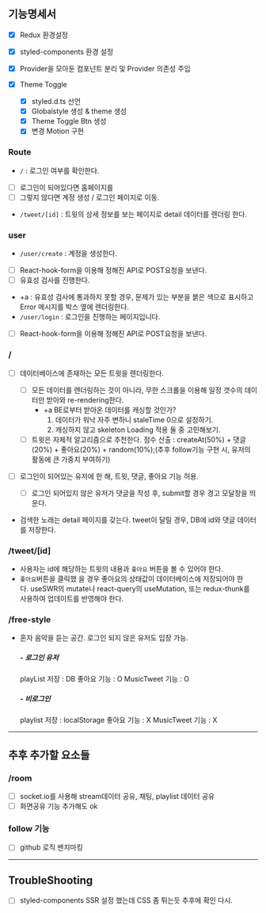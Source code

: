 ## 기능명세서

- [x] Redux 환경설정
- [x] styled-components 환경 설정
- [x] Provider을 모아둔 컴포넌트 분리 및 Provider 의존성 주입

- [x] Theme Toggle
  - [x] styled.d.ts 선언
  - [x] Globalstyle 생성 & theme 생성
  - [x] Theme Toggle Btn 생성
  - [x] 변경 Motion 구현

### Route

- `/` : 로그인 여부를 확인한다.
- [ ] 로그인이 되어있다면 홈페이지를
- [ ] 그렇지 않다면 계정 생성 / 로그인 페이지로 이동.
- `/tweet/[id]` : 트윗의 상세 정보를 보는 페이지로 detail 데이터를 렌더링 한다.

### user

- `/user/create` : 계정을 생성한다.
- [ ] React-hook-form을 이용해 정해진 API로 POST요청을 보낸다.
- [ ] 유효성 검사를 진행한다.
- +a : 유효성 검사에 통과하지 못할 경우, 문제가 있는 부분을 붉은 색으로 표시하고 Error 메시지를 박스 옆에 렌더링한다.
- `/user/login` : 로그인을 진행하는 페이지입니다.
- [ ] React-hook-form을 이용해 정해진 API로 POST요청을 보낸다.

### /

- [ ] 데이터베이스에 존재하는 모든 트윗을 렌더링한다.
  - [ ] 모든 데이터를 렌더링하는 것이 아니라, 무한 스크롤을 이용해 일정 갯수의 데이터만 받아와 re-rendering한다.
    - +a BE로부터 받아온 데이터를 캐싱할 것인가?
      1. 데이터가 워낙 자주 변하니 staleTime 0으로 설정하기.
      2. 캐싱하지 않고 skeleton Loading 적용
         둘 중 고민해보기.
  - [ ] 트윗은 자체적 알고리즘으로 추천한다.
        점수 산출 : createAt(50%) + 댓글(20%) + 좋아요(20%) + random(10%);(추후 follow기능 구현 시, 유저의 활동에 큰 가중치 부여하기)
- [ ] 로그인이 되어있는 유저에 한 해, 트윗, 댓글, 좋아요 기능 허용.

  - [ ] 로그인 되어있지 않은 유저가 댓글을 작성 후, submit할 경우 경고 모달창을 띄운다.

- 검색한 노래는 detail 페이지를 갖는다. tweet이 달릴 경우, DB에 id와 댓글 데이터를 저장한다.

### /tweet/[id]

- 사용자는 id에 해당하는 트윗의 내용과 `좋아요` 버튼을 볼 수 있어야 한다.
- `좋아요`버튼을 클릭했 을 경우 좋아요의 상태값이 데이터베이스에 저장되어야 한다. useSWR의 mutate나 react-query의 useMutation, 또는 redux-thunk를 사용하여 업데이트를 반영해야 한다.

### /free-style

- 혼자 음악을 듣는 공간. 로그인 되지 않은 유저도 입장 가능.
  ##### - 로그인 유저
  playList 저장 : DB
  좋아요 기능 : O
  MusicTweet 기능 : O
  ##### - 비로그인
  playlist 저장 : localStorage
  좋아요 기능 : X
  MusicTweet 기능 : X

---

## 추후 추가할 요소들

### /room

- [ ] socket.io를 사용해 stream데이터 공유, 채팅, playlist 데이터 공유
- [ ] 화면공유 기능 추가해도 ok

### follow 기능

- [ ] github 로직 밴치마킹

---

## TroubleShooting

- [ ] styled-components SSR 설정 했는데 CSS 좀 튀는듯
      추후에 확인 다시.

